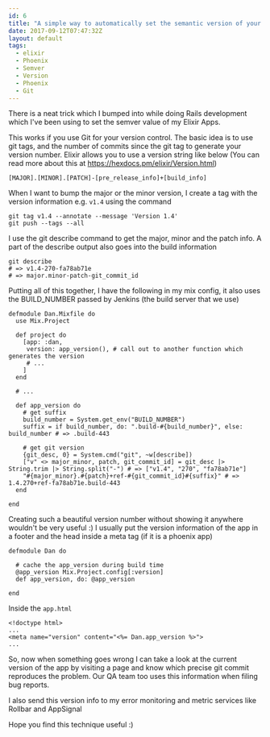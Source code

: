 ```yaml
---
id: 6
title: "A simple way to automatically set the semantic version of your Elixir app"
date: 2017-09-12T07:47:32Z
layout: default
tags:
  - elixir
  - Phoenix
  - Semver
  - Version
  - Phoenix
  - Git
---
```


There is a neat trick which I bumped into while doing Rails development which I've
been using to set the semver value of my Elixir Apps.


This works if you use Git for your version control. The basic idea is to use git tags,
and the number of commits since the git tag to generate your version number. Elixir
allows you to use a version string like below (You can read more about this at https://hexdocs.pm/elixir/Version.html)

    [MAJOR].[MINOR].[PATCH]-[pre_release_info]+[build_info]

When I want to bump the major or the minor version, I create a tag with the version information e.g. `v1.4` using the command

    git tag v1.4 --annotate --message 'Version 1.4'
    git push --tags --all

I use the git describe command to get the major, minor and the patch info. A part of the describe output also goes into the build information

    git describe
    # => v1.4-270-fa78ab71e
    # => major.minor-patch-git_commit_id

Putting all of this together, I have the following in my mix config, it also uses the BUILD_NUMBER passed by Jenkins (the build server that we use)

```
defmodule Dan.Mixfile do
  use Mix.Project

  def project do
    [app: :dan,
     version: app_version(), # call out to another function which generates the version
     # ...
    ]
  end

  # ...

  def app_version do
    # get suffix
    build_number = System.get_env("BUILD_NUMBER")
    suffix = if build_number, do: ".build-#{build_number}", else: build_number # => .build-443

    # get git version
    {git_desc, 0} = System.cmd("git", ~w[describe])
    ["v" <> major_minor, patch, git_commit_id] = git_desc |> String.trim |> String.split("-") # => ["v1.4", "270", "fa78ab71e"]
    "#{major_minor}.#{patch}+ref-#{git_commit_id}#{suffix}" # => 1.4.270+ref-fa78ab71e.build-443
  end

end
```

Creating such a beautiful version number without showing it anywhere wouldn't be very useful :)
I usually put the version information of the app in a footer and the head inside a meta tag (if it is a phoenix app)

```
defmodule Dan do

  # cache the app_version during build time
  @app_version Mix.Project.config[:version]
  def app_version, do: @app_version

end
```

Inside the `app.html`

```
<!doctype html>
...
<meta name="version" content="<%= Dan.app_version %>">
...
```

So, now when something goes wrong I can take a look at the current version of the app by visiting a page and know which precise git commit reproduces the problem.
Our QA team too uses this information when filing bug reports.


I also send this version info to my error monitoring and metric services like Rollbar and AppSignal


Hope you find this technique useful :)
